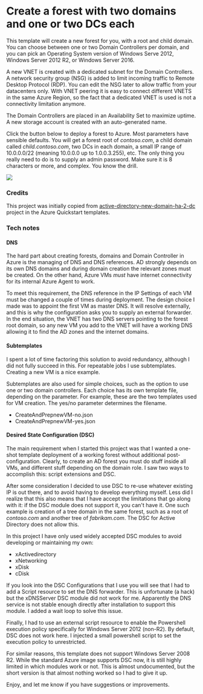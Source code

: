 # Create a forest with two domains and one or two DCs each

This template will create a new forest for you, with a root and child domain. 
You can choose between one or two Domain Controllers per domain, and you can pick an Operating System version
of Windows Serve 2012, Windows Server 2012 R2, or Windows Server 2016. 

A new VNET is created with a dedicated subnet for the Domain Controllers. A network security group (NSG)
is added to limit incoming traffic to Remote Desktop Protocol (RDP). You can edit the NSG later to allow
traffic from your datacenters only. With VNET peering it is easy to connect different VNETS in the same
Azure Region, so the fact that a dedicated VNET is used is not a connectivity limitation anymore.

The Domain Controllers are placed in an Availability Set to maximize uptime. 
A new storage account is created with an auto-generated name.

Click the button below to deploy a forest to Azure. Most parameters have sensible defaults.
You will get a forest root of _contoso.com_, a child domain called _child.contoso.com_, two DCs
in each domain, a small IP range of 10.0.0.0/22 (meaning 10.0.0.0 up to 1.0.0.3.255), etc.
The only thing you really need to do is to supply an admin password. Make sure it is 8
characters or more, and complex. You know the drill. 

<a href="https://portal.azure.com/#create/Microsoft.Template/uri/https%3A%2F%2Fraw.githubusercontent.com%2Fwkasdorp%2Fforest-2-domains%2Fmaster%2Fazuredeploy.json" target="_blank">
    <img src="http://azuredeploy.net/deploybutton.png"/>
</a>


### Credits

This project was initially copied from <a href="https://github.com/Azure/azure-quickstart-templates/tree/master/active-directory-new-domain-ha-2-dc"> active-directory-new-domain-ha-2-dc</a> project in the Azure Quickstart templates.

### Tech notes
#### DNS
The hard part about creating forests, domains and Domain Controller in Azure is the
 managing of DNS and DNS references. AD strongly depends on its own DNS domains and during
domain creation the relevant zones must be created. On the other hand, Azure VMs _must_ 
have internet connectivity for its internal Azure Agent to work. 

To meet this requirement, the DNS reference in the IP Settings of each VM must be changed 
a couple of times during deployment. The design choice I made was to appoint the first VM
as master DNS. It will resolve externally, and this is why the configuration asks you 
to supply an external forwarder. In the end situation, the VNET has two DNS servers pointing to 
the forest root domain, so any new VM you add to the VNET will have a working DNS allowing
it to find the AD zones and the internet domains. 

#### Subtemplates
I spent a lot of time factoring this solution to avoid redundancy, although I did not
fully succeed in this. For repeatable jobs 
I use subtemplates. Creating a new VM is a nice example. 

Subtemplates are also used for simple choices, such as the option to use one or two domain controllers. 
Each choice has its own template file, depending on the parameter. For example, these are the two templates
used for VM creation. The yes/no parameter determines the filename. 

* CreateAndPrepnewVM-no.json
* CreateAndPrepnewVM-yes.json

#### Desired State Configuration (DSC)

The main requirement when I started this project was that I wanted a one-shot 
template deployment of a working forest without additional post-configuration.
Clearly, to create an AD forest you must do stuff inside all VMs, and different
stuff depending on the domain role. I saw two ways to accomplish this: script
extensions and DSC. 

After some consideration I decided to use DSC to re-use
whatever existing IP is out there, and to avoid having to develop everything myself.
Less did I realize that this also means that I have accept the limitations
that go along with it: if the DSC module does not support it, you can't have it.
One such example is creation of a tree domain in the same forest, such as
a root of _contoso.com_ and another tree of _fabrikam.com_. The DSC for 
Active Directory does not allow this. 

In this project I have only used widely accepted DSC modules to avoid developing
or maintaining my own:
* xActivedirectory
* xNetworking
* xDisk
* cDisk

If you look into the DSC Configurations that I use you will see that I had
to add a Script resource to set the DNS forwarder. This is unfortunate
(a hack) but the xDNSServer DSC module did not work for me. Apparently the DNS service
is not stable enough directly after installation to support this module. 
I added a wait loop to solve this issue. 

Finally, I had to use an external script resource to enable the Powershell
execution policy specifically for Windows Server 2012 (non-R2). By default,
DSC does not work here. I injected a small powershell script to set the
execution policy to unrestricted. 

For similar reasons, this template does not support Windows Server 2008 R2.
While the standard Azure image supports DSC now, it is still highly limited 
in which modules work or not. This is almost undocumented, but the short version
is that almost nothing worked so I had to give it up. 

Enjoy, and let me know if you have suggestions or improvements. 
